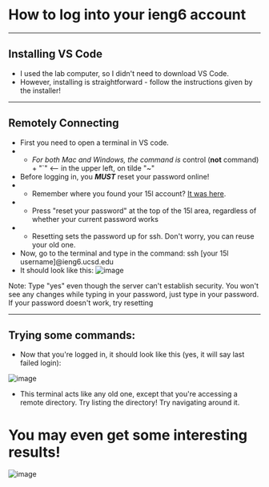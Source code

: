 # How to log into your ieng6 account

***

## Installing VS Code
- I used the lab computer, so I didn't need to download VS Code. 
- However, installing is straightforward - follow the instructions given by the installer!

***

## Remotely Connecting
- First you need to open a terminal in VS code. 
-  * _For both Mac and Windows, the command is_ control (**not** command) + "\`" <-- in the upper left, on tilde "~"
- Before logging in, you _**MUST**_ reset your password online!
-  * Remember where you found your 15l account? [It was here](https://jpolitz.github.io/cse-15l-lab-report/index.html).
-  * Press "reset your password" at the top of the 15l area, regardless of whether your current password works
-  * Resetting sets the password up for ssh. Don't worry, you can reuse your old one.
- Now, go to the terminal and type in the command: ssh [your 15l username]@ieng6.ucsd.edu
- It should look like this:
![image](https://user-images.githubusercontent.com/43625295/211910009-765fcbab-e838-42c1-b14a-3b1d8f6fdcc4.png)


Note: Type "yes" even though the server can't establish security. You won't see any changes while typing in your password, just type in your password. If your password doesn't work, try resetting


***


## Trying some commands:

- Now that you're logged in, it should look like this (yes, it will say last failed login):

![image](https://user-images.githubusercontent.com/43625295/211909592-bbaaec64-621c-46fd-b519-ea1a25589f7d.png)

- This terminal acts like any old one, except that you're accessing a remote directory. Try listing the directory! Try navigating around it.


# You may even get some interesting results!

![image](https://user-images.githubusercontent.com/43625295/211910481-b13246e6-585b-47e7-9620-ba6e7ef32b54.png)


